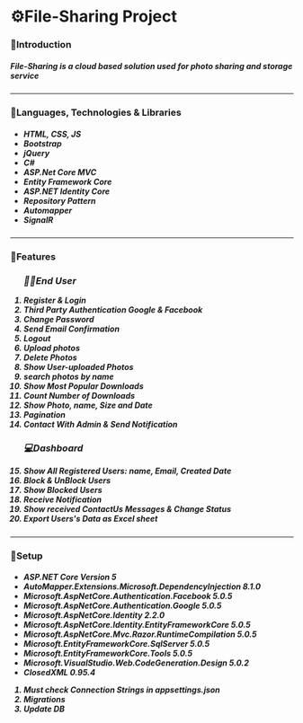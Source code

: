 <h1>⚙️File-Sharing Project</h1>
<h3>🧷Introduction</h3>
<h5>File-Sharing is a cloud based solution used for photo sharing and storage service</h5>
<hr>
<h3>🧷Languages, Technologies & Libraries</h3>
<h5>
    <ul>
        <li>HTML, CSS, JS</li>
        <li>Bootstrap</li>
        <li>jQuery</li>
        <li>C#</li>
        <li>ASP.Net Core MVC</li>
        <li>Entity Framework Core</li>
        <li>ASP.NET Identity Core</li>
        <li>Repository Pattern</li>
        <li>Automapper</li>
        <li>SignalR</li>
   </ul>
</h5>
<hr>
<h3>🧷Features</h3>
<h5>
    <ol>
        <h3>🧑‍💻End User</h3>
        <li>Register & Login</li>
        <li>Third Party Authentication Google & Facebook</li>
        <li>Change Password</li>
        <li>Send Email Confirmation</li>
        <li>Logout</li>
        <li>Upload photos</li>
        <li>Delete Photos</li>
        <li>Show User-uploaded Photos</li>
        <li>search photos by name</li>
        <li>Show Most Popular Downloads</li>
        <li>Count Number of Downloads</li>
        <li>Show Photo, name, Size and Date</li>
        <li>Pagination</li>
        <li>Contact With Admin & Send Notification</li>
        <h3>💻Dashboard</h3>
        <li>Show All Registered Users: name, Email, Created Date</li>
        <li>Block & UnBlock Users</li>
        <li>Show Blocked Users</li>
        <li>Receive Notification</li>
        <li>Show received ContactUs Messages & Change Status</li>
        <li>Export Users's Data as Excel sheet</li>
    </ol>
</h5>
<hr>
<h3>🧷Setup</h3>
<h5>
    <ul>
        <li>ASP.NET Core Version 5</li>
        <li>AutoMapper.Extensions.Microsoft.DependencyInjection 8.1.0</li>
        <li>Microsoft.AspNetCore.Authentication.Facebook 5.0.5</li>
        <li>Microsoft.AspNetCore.Authentication.Google 5.0.5</li>
        <li>Microsoft.AspNetCore.Identity 2.2.0</li>
        <li>Microsoft.AspNetCore.Identity.EntityFrameworkCore 5.0.5</li>
        <li>Microsoft.AspNetCore.Mvc.Razor.RuntimeCompilation 5.0.5</li>
        <li>Microsoft.EntityFrameworkCore.SqlServer 5.0.5</li>
        <li>Microsoft.EntityFrameworkCore.Tools 5.0.5</li>
        <li>Microsoft.VisualStudio.Web.CodeGeneration.Design 5.0.2</li>
        <li>ClosedXML 0.95.4</li>
    </ul>
    <ol>
        <li>Must check Connection Strings in appsettings.json</li>
        <li>Migrations</li>
        <li>Update DB</li>
    </ol>
</h5>
